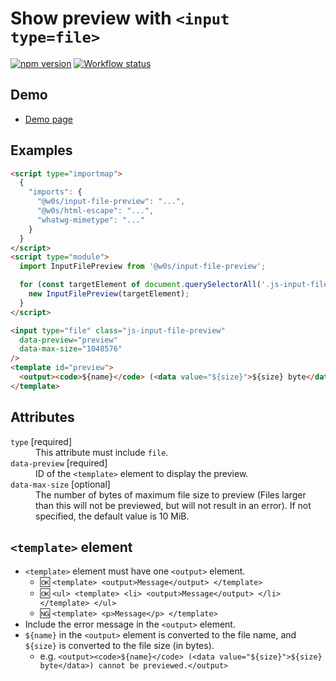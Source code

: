 # Show preview with `<input type=file>`

[![npm version](https://badge.fury.io/js/%40w0s%2Finput-file-preview.svg)](https://www.npmjs.com/package/@w0s/input-file-preview)
[![Workflow status](https://github.com/SaekiTominaga/frontend/actions/workflows/input-file-preview.yml/badge.svg)](https://github.com/SaekiTominaga/frontend/actions/workflows/input-file-preview.yml)

## Demo

- [Demo page](https://saekitominaga.github.io/frontend/packages/input-file-preview/demo/)

## Examples

```HTML
<script type="importmap">
  {
    "imports": {
      "@w0s/input-file-preview": "...",
      "@w0s/html-escape": "...",
      "whatwg-mimetype": "..."
    }
  }
</script>
<script type="module">
  import InputFilePreview from '@w0s/input-file-preview';

  for (const targetElement of document.querySelectorAll('.js-input-file-preview')) {
    new InputFilePreview(targetElement);
  }
</script>

<input type="file" class="js-input-file-preview"
  data-preview="preview"
  data-max-size="1048576"
/>
<template id="preview">
  <output><code>${name}</code> (<data value="${size}">${size} byte</data>) cannot be previewed.</output>
</template>
```

## Attributes

<dl>
<dt><code>type</code> [required]</dt>
<dd>This attribute must include <code>file</code>.</dd>
<dt><code>data-preview</code> [required]</dt>
<dd>ID of the <code>&lt;template&gt;</code> element to display the preview.</dd>
<dt><code>data-max-size</code> [optional]</dt>
<dd>The number of bytes of maximum file size to preview (Files larger than this will not be previewed, but will not result in an error). If not specified, the default value is 10 MiB.</dd>
</dl>

## `<template>` element

- `<template>` element must have one `<output>` element.
  - 🆗 `<template> <output>Message</output> </template>`
  - 🆗 `<ul> <template> <li> <output>Message</output> </li> </template> </ul>`
  - 🆖 `<template> <p>Message</p> </template>`
- Include the error message in the `<output>` element.
- `${name}` in the `<output>` element is converted to the file name, and `${size}` is converted to the file size (in bytes).
  - e.g. `<output><code>${name}</code> (<data value="${size}">${size} byte</data>) cannot be previewed.</output>`
